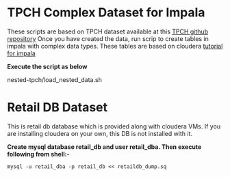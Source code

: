# TPCH Complex Dataset for Impala
These scripts are based on TPCH dataset available at this [TPCH github repository](https://github.com/hortonworks/hive-testbench)
Once you have created the data, run scrip to create tables in impala with complex data types. These tables are based on cloudera [tutorial for impala](https://www.cloudera.com/documentation/enterprise/5-10-x/topics/impala_complex_types.html#complex_types_examples)

**Execute the script as below**

nested-tpch/load_nested_data.sh

# Retail DB Dataset
This is retail db database which is provided  along with cloudera VMs. If you are installing cloudera on your own, this DB is not installed with it. 

**Create mysql database retail_db and user retail_dba.  Then execute following from shell:-**
```
mysql -u retail_dba -p retail_db << retaildb_dump.sq
```
